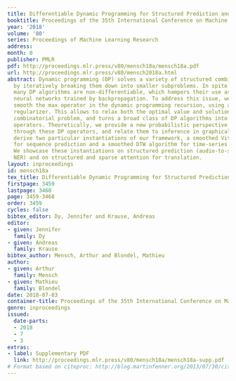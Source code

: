 ```yaml
---
title: Differentiable Dynamic Programming for Structured Prediction and Attention
booktitle: Proceedings of the 35th International Conference on Machine Learning
year: '2018'
volume: '80'
series: Proceedings of Machine Learning Research
address: 
month: 0
publisher: PMLR
pdf: http://proceedings.mlr.press/v80/mensch18a/mensch18a.pdf
url: http://proceedings.mlr.press/v80/mensch2018a.html
abstract: Dynamic programming (DP) solves a variety of structured combinatorial problems
  by iteratively breaking them down into smaller subproblems. In spite of their versatility,
  many DP algorithms are non-differentiable, which hampers their use as a layer in
  neural networks trained by backpropagation. To address this issue, we propose to
  smooth the max operator in the dynamic programming recursion, using a strongly convex
  regularizer. This allows to relax both the optimal value and solution of the original
  combinatorial problem, and turns a broad class of DP algorithms into differentiable
  operators. Theoretically, we provide a new probabilistic perspective on backpropagating
  through these DP operators, and relate them to inference in graphical models. We
  derive two particular instantiations of our framework, a smoothed Viterbi algorithm
  for sequence prediction and a smoothed DTW algorithm for time-series alignment.
  We showcase these instantiations on structured prediction (audio-to-score alignment,
  NER) and on structured and sparse attention for translation.
layout: inproceedings
id: mensch18a
tex_title: Differentiable Dynamic Programming for Structured Prediction and Attention
firstpage: 3459
lastpage: 3468
page: 3459-3468
order: 3459
cycles: false
bibtex_editor: Dy, Jennifer and Krause, Andreas
editor:
- given: Jennifer
  family: Dy
- given: Andreas
  family: Krause
bibtex_author: Mensch, Arthur and Blondel, Mathieu
author:
- given: Arthur
  family: Mensch
- given: Mathieu
  family: Blondel
date: 2018-07-03
container-title: Proceedings of the 35th International Conference on Machine Learning
genre: inproceedings
issued:
  date-parts:
  - 2018
  - 7
  - 3
extras:
- label: Supplementary PDF
  link: http://proceedings.mlr.press/v80/mensch18a/mensch18a-supp.pdf
# Format based on citeproc: http://blog.martinfenner.org/2013/07/30/citeproc-yaml-for-bibliographies/
---
```

